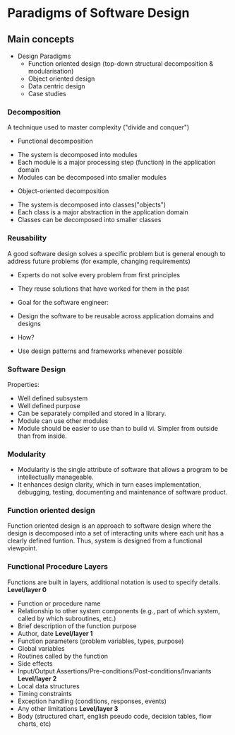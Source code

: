 # Paradigms of Software Design
## Main concepts
* Design Paradigms
    * Function oriented design (top-down structural decomposition & modularisation)
    * Object oriented design
    * Data centric design
    * Case studies

### Decomposition
A technique used to master complexity ("divide and conquer")
* Functional decomposition
- The system is decomposed into modules
- Each module is a major processing step (function) in the application domain
- Modules can be decomposed into smaller modules

* Object-oriented decomposition
- The system is decomposed into classes("objects")
- Each class is a major abstraction in the application domain
- Classes can be decomposed into smaller classes

### Reusability
A good software design solves a specific problem but is general enough to address future problems (for example, changing requirements)
* Experts do not solve every problem from first principles
- They reuse solutions that have worked for them in the past
* Goal for the software engineer:
- Design the software to be reusable across application domains and designs
* How?
- Use design patterns and frameworks whenever possible

### Software Design
Properties:
* Well defined subsystem
* Well defined purpose
* Can be separately compiled and stored in a library.
* Module can use other modules 
* Module should be easier to use than to build vi. Simpler from outside than from inside. 

### Modularity
* Modularity is the single attribute of software that allows a program to be intellectually manageable.
* It enhances design clarity, which in turn eases implementation, debugging, testing, documenting and maintenance of software product.


### Function oriented design
Function oriented design is an approach to software design where the design is decomposed into a set of interacting units where each unit has a clearly defined funtion. Thus, system is designed from a functional viewpoint. 

### Functional Procedure Layers
Functions are built in layers, additional notation is used to specify details. 
**Level/layer 0**
* Function or procedure name
* Relationship to other system components (e.g., part of which system, called by which subroutines, etc.)
* Brief description of the function purpose
* Author, date
**Level/layer 1**
* Function parameters (problem variables, types, purpose)
* Global variables
* Routines called by the function
* Side effects
* Input/Output Assertions/Pre-conditions/Post-conditions/Invariants
**Level/layer 2**
* Local data structures
* Timing constraints
* Exception handling (conditions, responses, events)
* Any other limitations
**Level/layer 3**
* Body (structured chart, english pseudo code, decision tables, flow charts, etc)

